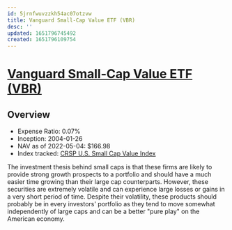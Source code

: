 ```yaml
---
id: 5jrnfwuvzzkh54ac07otzvw
title: Vanguard Small-Cap Value ETF (VBR)
desc: ''
updated: 1651796745492
created: 1651796109754
---
```

# [Vanguard Small-Cap Value ETF (VBR)](https://etfdb.com/etf/VBR/#etf-ticker-profile)

## Overview

- Expense Ratio: 0.07%
- Inception: 2004-01-26
- NAV as of 2022-05-04: $166.98
- Index tracked: [CRSP U.S. Small Cap Value Index](https://www.crsp.org/products/investment-products/crsp-us-small-cap-value-index)

The investment thesis behind small caps is that these firms are likely to provide strong growth prospects to a portfolio and should have a much easier time growing than their large cap counterparts. However, these securities are extremely volatile and can experience large losses or gains in a very short period of time. Despite their volatility, these products should probably be in every investors' portfolio as they tend to move somewhat independently of large caps and can be a better "pure play" on the American economy.